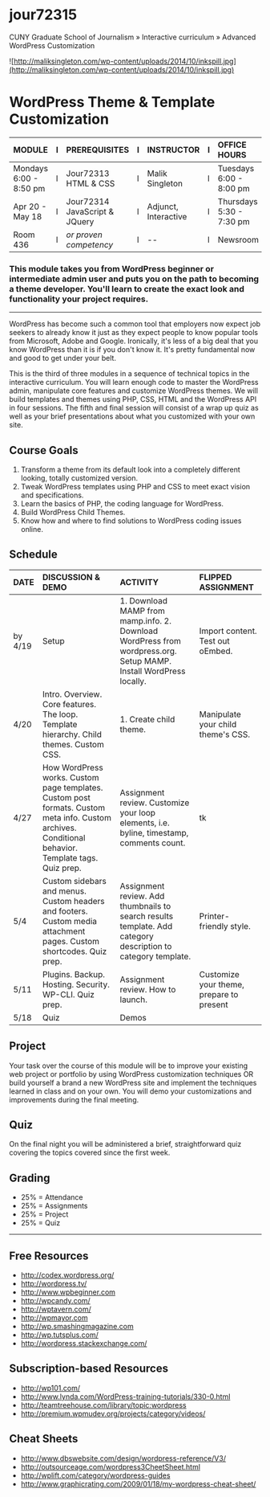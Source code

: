 jour72315
=========

CUNY Graduate School of Journalism » Interactive curriculum » Advanced WordPress Customization

![http://maliksingleton.com/wp-content/uploads/2014/10/inkspill.jpg](http://maliksingleton.com/wp-content/uploads/2014/10/inkspill.jpg)
# WordPress Theme & Template Customization

MODULE | l | PREREQUISITES | l | INSTRUCTOR | l | OFFICE HOURS
:---|:---|:---|:---|:---|:---|:---
Mondays 6:00 - 8:50 pm | l | Jour72313 HTML & CSS | l | Malik Singleton | l | Tuesdays 6:00 - 8:00 pm
Apr 20 - May 18 | l | Jour72314 JavaScript & JQuery | l | Adjunct, Interactive | l | Thursdays 5:30 - 7:30 pm
Room 436 | l | _or proven competency_ | l | -- | l | Newsroom

### This module takes you from WordPress beginner or intermediate admin user and puts you on the path to becoming a theme developer. You'll learn to create the exact look and functionality your project requires.
---
WordPress has become such a common tool that employers now expect job seekers to already know it just as they expect people to know popular tools from Microsoft, Adobe and Google. Ironically, it's less of a big deal that you know WordPress than it is if you don't know it. It's pretty fundamental now and good to get under your belt.

This is the third of three modules in a sequence of technical topics in the interactive curriculum. You will learn enough code to master the WordPress admin, manipulate core features and customize WordPress themes. We will build templates and themes using PHP, CSS, HTML and the WordPress API in four sessions. The fifth and final session will consist of a wrap up quiz as well as your brief presentations about what you customized with your own site.

## Course Goals
1. Transform a theme from its default look into a completely different looking, totally customized version.
2. Tweak WordPress templates using PHP and CSS to meet exact vision and specifications.
3. Learn the basics of PHP, the coding language for WordPress.
4. Build WordPress Child Themes.
5. Know how and where to find solutions to WordPress coding issues online.

## Schedule
DATE | DISCUSSION & DEMO | ACTIVITY | FLIPPED ASSIGNMENT
:--- |:--- |:--- |:---
by 4/19 | Setup | 1. Download MAMP from mamp.info. 2. Download WordPress from wordpress.org. Setup MAMP. Install WordPress locally. | Import content. Test out oEmbed.
4/20 | Intro. Overview. Core features. The loop. Template hierarchy. Child themes. Custom CSS. | 1. Create child theme. | Manipulate your child theme's CSS. | Create a landing page.
4/27 | How WordPress works. Custom page templates. Custom post formats. Custom meta info. Custom archives. Conditional behavior. Template tags. Quiz prep. | Assignment review. Customize your loop elements, i.e. byline, timestamp, comments count. | tk
5/4 | Custom sidebars and menus. Custom headers and footers. Custom media attachment pages. Custom shortcodes. Quiz prep. | Assignment review. Add thumbnails to search results template. Add category description to category template. | Printer-friendly style.
5/11 | Plugins. Backup. Hosting. Security. WP-CLI. Quiz prep. | Assignment review. How to launch. | Customize your theme, prepare to present
5/18 | Quiz | Demos | 

## Project
Your task over the course of this module will be to improve your existing web project or portfolio by using WordPress customization techniques OR build yourself a brand a new WordPress site and implement the techniques learned in class and on your own. You will demo your customizations and improvements during the final meeting.

## Quiz
On the final night you will be administered a brief, straightforward quiz covering the topics covered since the first week.

## Grading
- 25% = Attendance
- 25% = Assignments
- 25% = Project
- 25% = Quiz

---

## Free Resources
- <http://codex.wordpress.org/>
- <http://wordpress.tv/>
- <http://www.wpbeginner.com>
- <http://wpcandy.com/>
- <http://wptavern.com/>
- <http://wpmayor.com>
- <http://wp.smashingmagazine.com>
- <http://wp.tutsplus.com/>
- <http://wordpress.stackexchange.com/>

## Subscription-based Resources
- <http://wp101.com/>
- <http://www.lynda.com/WordPress-training-tutorials/330-0.html>
- <http://teamtreehouse.com/library/topic:wordpress>
- <http://premium.wpmudev.org/projects/category/videos/>

## Cheat Sheets
- <http://www.dbswebsite.com/design/wordpress-reference/V3/>
- <http://outsourceage.com/wordpress3CheetSheet.html>
- <http://wplift.com/category/wordpress-guides>
- <http://www.graphicrating.com/2009/01/18/my-wordpress-cheat-sheet/>

